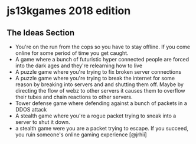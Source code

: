 # js13kgames 2018 edition


## The Ideas Section

 * You're on the run from the cops so you have to stay offline.  If you come online for some period of time you get caught.
 * A game where a bunch of futuristic hyper connected people are forced into the dark ages and they're relearning how to live
 * A puzzle game where you're trying to fix broken server connections
 * A puzzle game where you're trying to break the internet for some reason by breaking into servers and and shutting them off.  Maybe by directing the flow of webz to other servers it causes them to overflow their tubes and chain reactions to other servers.
 * Tower defense game where defending against a bunch of packets in a DDOS attack
 * A stealth game where you're a rogue packet trying to sneak into a server to shut it down.
 * a stealth game were you are a packet trying to escape.  If you succeed, you ruin someone's online gaming experience [@jrhii]
